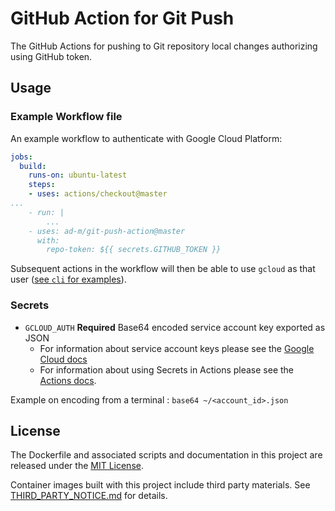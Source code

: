 # GitHub Action for Git Push

The GitHub Actions for pushing to Git repository local changes authorizing using GitHub token.


## Usage

### Example Workflow file

An example workflow to authenticate with Google Cloud Platform:

```yaml
jobs:
  build:
    runs-on: ubuntu-latest
    steps:
    - uses: actions/checkout@master
...
    - run: |
        ...
    - uses: ad-m/git-push-action@master
      with:
        repo-token: ${{ secrets.GITHUB_TOKEN }}
```

Subsequent actions in the workflow will then be able to use `gcloud` as that user ([see `cli` for examples](/cli)).

### Secrets

* `GCLOUD_AUTH` **Required** Base64 encoded service account key exported as JSON
   - For information about service account keys please see the [Google Cloud docs](https://cloud.google.com/sdk/docs/authorizing)
   - For information about using Secrets in Actions please see the [Actions docs](https://developer.github.com/actions/creating-workflows/storing-secrets/).

Example on encoding from a terminal : `base64 ~/<account_id>.json`

## License

The Dockerfile and associated scripts and documentation in this project are released under the [MIT License](LICENSE).

Container images built with this project include third party materials. See [THIRD_PARTY_NOTICE.md](THIRD_PARTY_NOTICE.md) for details.
